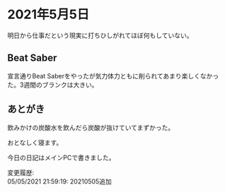 # 2021年5月5日

明日から仕事だという現実に打ちひしがれてほぼ何もしていない。

## Beat Saber

宣言通りBeat Saberをやったが気力体力ともに削られてあまり楽しくなかった。3週間のブランクは大きい。

## あとがき

飲みかけの炭酸水を飲んだら炭酸が抜けていてまずかった。

おとなしく寝ます。

今日の日記はメインPCで書きました。

変更履歴:  
05/05/2021 21:59:19: 20210505追加  

